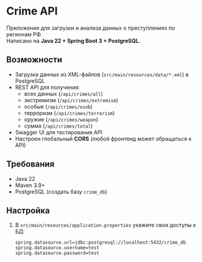 # Crime API

Приложение для загрузки и анализа данных о преступлениях по регионам РФ.  
Написано на **Java 22 + Spring Boot 3 + PostgreSQL**.

## Возможности
- Загрузка данных из XML-файлов (`src/main/resources/data/*.xml`) в PostgreSQL
- REST API для получения:
    - всех данных (`/api/crimes/all`)
    - экстремизм (`/api/crimes/extremism`)
    - особые (`/api/crimes/osob`)
    - терроризм (`/api/crimes/terrorism`)
    - оружие (`/api/crimes/weapon`)
    - сумма (`/api/crimes/total`)
- Swagger UI для тестирования API
- Настроен глобальный **CORS** (любой фронтенд может обращаться к API)

## Требования
- Java 22
- Maven 3.9+
- PostgreSQL (создать базу `crime_db`)

## Настройка
1. В `src/main/resources/application.properties` укажите свои доступы к БД:
   ```properties
   spring.datasource.url=jdbc:postgresql://localhost:5432/crime_db
   spring.datasource.username=test
   spring.datasource.password=test
